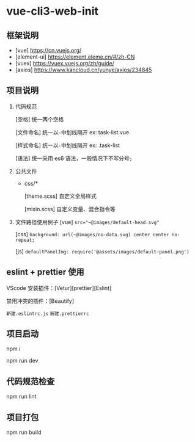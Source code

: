 # vue-cli3-web-init

## 框架说明

- [vue] https://cn.vuejs.org/
- [element-ui] https://element.eleme.cn/#/zh-CN
- [vuex] https://vuex.vuejs.org/zh/guide/
- [axios] https://www.kancloud.cn/yunye/axios/234845

## 项目说明

1. 代码规范

   [空格] 统一两个空格

   [文件命名] 统一以`-`中划线隔开 ex: task-list.vue

   [样式命名] 统一以`-`中划线隔开 ex: .task-list

   [语法] 统一采用 es6 语法，一般情况下不写分号`;`

2. 公共文件

   - css/\*

     [theme.scss] 自定义全局样式

     [mixin.scss] 自定义变量、混合指令等

3. 文件路径使用例子
   [vue] `src="~@images/default-head.svg"`
   
   [css] `background: url(~@images/no-data.svg) center center no-repeat;`

   [js] `defaultPanelImg: require('@assets/images/default-panel.png')`

## eslint + prettier 使用

VScode 安装插件：[Vetur][prettier][Eslint]

禁用冲突的插件：[Beautify]

`新建.eslintrc.js`
`新建.prettierrc`

## 项目启动

npm i

npm run dev

## 代码规范检查

npm run lint

## 项目打包

npm run build
